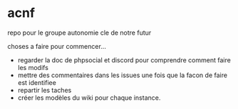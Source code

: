 # acnf

repo pour le groupe autonomie cle de notre futur

choses a faire pour commencer...

- regarder la doc de phpsocial et discord pour comprendre comment faire les modifs
- mettre des commentaires dans les issues une fois que la facon de faire est identifiee
- repartir les taches
- créer les modèles du wiki pour chaque instance.
